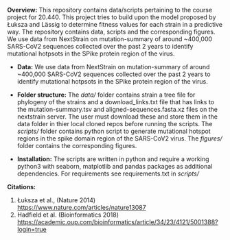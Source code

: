 **Overview:**
This repository contains data/scripts pertaining to the course project for 20.440. This project tries to build upon the model proposed by Łuksza and Lässig to determine fitness values for each strain in a predictive way. The repository contains data, scripts and the corresponding figures. We use data from NextStrain on mutation-summary of around ~400,000 SARS-CoV2 sequences collected over the past 2 years to identify mutational hotpsots in the SPike protein region of the virus.
- **Data:**
We use data from NextStrain on mutation-summary of around ~400,000 SARS-CoV2 sequences collected over the past 2 years to identify mutational hotpsots in the SPike protein region of the virus. 
- **Folder structure:**
The _data/_ folder contains strain a tree file for phylogeny of the strains and a download_links.txt file that has links to the mutation-summary.tsv and aligned-sequences.fasta.xz files on the nextstrain server. The user must download these and store them in the data folder in thier local cloned repos before running the scripts.
The _scripts/_ folder contains python script to generate mutational hotspot regions in the spike domain region of the SARS-CoV2 virus. The _figures/_ folder contains the corresponding figures.

- **Installation:**
The scripts are written in python and require a working python3 with seaborn, matplotlib and pandas packages as additional dependencies. For requirements see requirements.txt in _scripts/_

**Citations:**
1. Łuksza et al., (Nature 2014) https://www.nature.com/articles/nature13087
2. Hadfield et al. (Bioinformatics 2018) https://academic.oup.com/bioinformatics/article/34/23/4121/5001388?login=true

